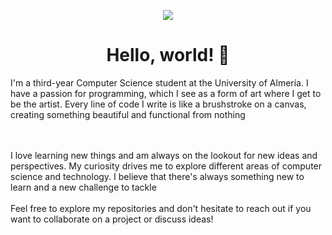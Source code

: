 <p align="center">
  <img src="https://github.com/lpc864/lpc864/blob/main/images/banner.gif" />
</p>

<h1 align="center">
    Hello, world! 👋
</h1>

<p>
  
  I'm a third-year Computer Science student at the University of Almería. I have a passion for      programming, which I see as a form of art where I get to be the 
  artist. Every line of code I write is like a brushstroke on a canvas, creating something beautiful and functional from nothing

  <br>
  <br>
  I love learning new things and am always on the lookout for new ideas and perspectives. My     
  curiosity drives me to explore different areas of computer science and technology. I believe 
  that there's always something new to learn and a new challenge to tackle

  <br>
  <br>
  Feel free to explore my repositories and don't hesitate to reach out if you want to 
  collaborate on a project or discuss ideas!
  
</p>
